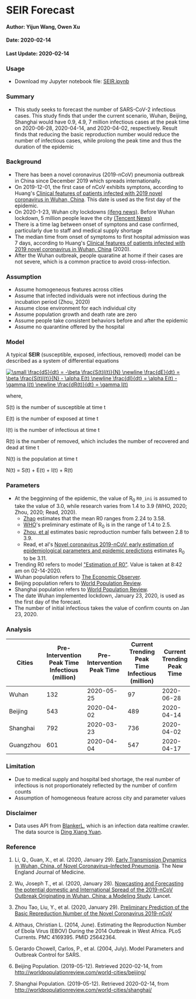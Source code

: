 # SEIR Forecast

#### Author: Yijun Wang, Owen Xu
#### Date: 2020-02-14
#### Last Update: 2020-02-14

### Usage
- Download my Jupyter notebook file: [SEIR.ipynb](https://github.com/yijunwang0805/YijunWang/blob/master/SEIR%20Forecast_Yijun%20Wang%20%26%20Owen%20Xu/SEIR.ipynb)

### Summary
- This study seeks to forecast the number of SARS-CoV-2 infectious cases. This study finds that under the current scenario, Wuhan, Beijing, Shanghai would have 0.9, 4.9, 7 million infectious cases at the peak time on 2020-06-28, 2020-04-14, and 2020-04-02, respectively. Result finds that reducing the basic reproduction number would reduce the number of infectious cases, while prolong the peak time and thus the duration of the epidemic

### Background
-  There has been a novel coronavirus (2019-nCoV) pneumonia outbreak in China since December 2019 which spreads internationally. 
- On 2019-12-01, the first case of nCoV exhibits symptons, according to Huang's [Clinical features of patients infected with 2019 novel coronavirus in Wuhan, China](https://www.thelancet.com/journals/lancet/article/PIIS0140-6736(20)30183-5/fulltext#seccestitle10). This date is used as the first day of the epidemic.
- On 2020-1-23, Wuhan city lockdowns [(ifeng news)](http://news.ifeng.com/c/7tpL47zV2Vy). Before Wuhan lockdown, 5 million people leave the city [(Tencent News)](https://new.qq.com/sv1/qd/aoyou.html?cmsid=20200127A0EFXJ00)
- There is a time lag between onset of symptons and case confirmed, particularly due to staff and medical supply shortage
- The median time from onset of symptoms to first hospital admission was 7 days, according to Huang's [Clinical features of patients infected with 2019 novel coronavirus in Wuhan, China](https://www.thelancet.com/journals/lancet/article/PIIS0140-6736(20)30183-5/fulltext#seccestitle10) (2020).
- After the Wuhan outbreak, people quaratine at home if their cases are not severe, which is a common practice to avoid cross-infection. 

### Assumption
- Assume homogeneous features across cities
- Assume that infected individuals were not infectious during the incubation period (Zhou, 2020)
- Assume close environment for each individual city
- Assume population growth and death rate are zero
- Assume people take consistent behaviors before and after the epidemic
- Assume no quarantine offered by the hospital

### Model
A typical **SEIR** (susceptible, exposed, infectious, removed) model can be described as a system of differential equations

<a href="https://www.codecogs.com/eqnedit.php?latex=\small&space;\frac{dS}{dt}&space;=&space;-\beta&space;\frac{S(t)I(t)}{N}&space;\newline&space;\frac{dE}{dt}&space;=&space;\beta&space;\frac{S(t)I(t)}{N}&space;-&space;\alpha&space;E(t)&space;\newline&space;\frac{dI}{dt}&space;=&space;\alpha&space;E(t)&space;-&space;\gamma&space;I(t)&space;\newline&space;\frac{dR(t)}{dt}&space;=&space;\gamma&space;I(t)" target="_blank"><img src="https://latex.codecogs.com/gif.latex?\small&space;\frac{dS}{dt}&space;=&space;-\beta&space;\frac{S(t)I(t)}{N}&space;\newline&space;\frac{dE}{dt}&space;=&space;\beta&space;\frac{S(t)I(t)}{N}&space;-&space;\alpha&space;E(t)&space;\newline&space;\frac{dI}{dt}&space;=&space;\alpha&space;E(t)&space;-&space;\gamma&space;I(t)&space;\newline&space;\frac{dR(t)}{dt}&space;=&space;\gamma&space;I(t)" title="\small \frac{dS}{dt} = -\beta \frac{S(t)I(t)}{N} \newline \frac{dE}{dt} = \beta \frac{S(t)I(t)}{N} - \alpha E(t) \newline \frac{dI}{dt} = \alpha E(t) - \gamma I(t) \newline \frac{dR(t)}{dt} = \gamma I(t)" /></a>

where,

S(t) is the number of susceptible at time t

E(t) is the number of exposed at time t

I(t) is the number of infectious at time t

R(t) is the number of removed, which includes the number of recovered and dead at time t

N(t) is the population at time t

N(t) = S(t) + E(t) + I(t) + R(t)

### Parameters
- At the begginning of the epidemic, the value of R<sub>0</sub> ```R0_ini``` is assumed to take the value of 3.0, while research varies from 1.4 to 3.9 (WHO, 2020; Zhou, 2020; Read, 2020).
  * [Zhao](https://www.ijidonline.com/article/S1201-9712(20)30053-9/fulltext) estimates that the mean R0 ranges from 2.24 to 3.58.
  * [WHO](https://www.who.int/news-room/detail/23-01-2020-statement-on-the-meeting-of-the-international-health-regulations-(2005)-emergency-committee-regarding-the-outbreak-of-novel-coronavirus-(2019-ncov))'s preliminary estimate of R<sub>0</sub> is in the range of 1.4 to 2.5. 
  * [Zhou, et al](https://arxiv.org/abs/2001.10530) estimates basic reproduction number falls between 2.8 to 3.9. 
  * Read, et al's [Novel coronavirus 2019-nCoV: early estimation of epidemiological parameters and epidemic predictions](https://www.medrxiv.org/content/10.1101/2020.01.23.20018549v2.article-info) estimates R<sub>0</sub> to be 3.11.
- Trending R0 refers to model ["Estimation of R0"](https://github.com/yijunwang0805/YijunWang/tree/master/Estimation%20of%20R0_Yijun). Value is taken at 8:42 am on 02-14-2020.
- Wuhan population refers to [The Economic Observer](https://baijiahao.baidu.com/s?id=1656943894281117716&wfr=spider&for=pc).
- Beijing population refers to [World Population Review](http://worldpopulationreview.com/world-cities/beijing/).
- Shanghai population refers to [World Population Review](http://worldpopulationreview.com/world-cities/shanghai/).
- The date Wuhan implemented lockdown, January 23, 2020, is used as the first day of the forecast.
- The number of initial infectious takes the value of confirm counts on Jan 23, 2020.

### Analysis
| Cities | Pre-Intervention Peak Time Infectious (million) | Pre-Intervention Peak Time | Current Trending Peak Time Infectious (million) | Current Trending Peak Time |
| --- | --- | --- | --- | --- |
| Wuhan | 132 | 2020-05-25 | 97 | 2020-06-28 |
| Beijing | 543 | 2020-04-02 | 489 | 2020-04-14 |
| Shanghai | 792 | 2020-03-23 | 736 | 2020-04-02 |
| Guangzhou | 601 | 2020-04-04 | 547 | 2020-04-17 |

### Limitation
- Due to medical supply and hospital bed shortage, the real number of infectious is not proportionately reflected by the number of confirm counts
- Assumption of homogeneous feature across city and parameter values

### Disclaimer
- Data uses API from [BlankerL](https://github.com/BlankerL/DXY-COVID-19-Crawler), which is an infection data realtime crawler. The data source is [Ding Xiang Yuan](https://3g.dxy.cn/newh5/view/pneumonia).

### Reference
1. Li, Q., Guan, X., et al. (2020, January 29). [Early Transmission Dynamics in Wuhan, China, of Novel Coronavirus–Infected Pneumonia](https://www.nejm.org/doi/full/10.1056/NEJMoa2001316#article_references). The New England Journal of Medicine. 

1. Wu, Joseph T., et al. (2020, January 28). [Nowcasting and Forecasting the potential domestic and International Spread of the 2019-nCoV Outbreak Originating in Wuhan, China: a Modeling Study](https://www.thelancet.com/journals/lancet/article/PIIS0140-6736(20)30260-9/fulltext). Lancet.

1. Zhou Tao, Liu, Y., et al. (2020, January 29). [Preliminary Prediction of the Basic Repreduction Number of the Novel Coronavirus 2019-nCoV](http://kns.cnki.net/kcms/detail/51.1656.r.20200204.1640.002.html)

1. Althaus, Christian L. (2014, June). Estimating the Reproduction Number of Ebola Virus (EBOV) During the 2014 Outbreak in West Africa. PLoS Currents. PMC 4169395. PMID 25642364.

1. Gerardo Chowell, Carlos, P., et al. (2004, July). Model Parameters and Outbreak Control for SARS.

1. Beijing Population. (2019-05-12). Retrieved 2020-02-14, from http://worldpopulationreview.com/world-cities/beijing/

1. Shanghai Population. (2019-05-12). Retrieved 2020-02-14, from http://worldpopulationreview.com/world-cities/shanghai/


